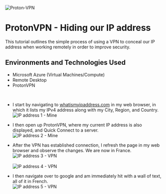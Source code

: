 ![Proton-VPN](https://github.com/user-attachments/assets/e9bba226-1065-42e3-ace6-0e5a2413ffbd)<br />

<h1>ProtonVPN - Hiding our IP address</h1>
This tutorial outlines the simple process of using a VPN to conceal our IP address when working remotely in order to improve security.<br />

<h2>Environments and Technologies Used</h2>

- Microsoft Azure (Virtual Machines/Compute)
- Remote Desktop
- ProtonVPN
<br />

- I start by navigating to [whatismyipaddress.com](https://whatismyipaddress.com/) in my web browser, in which it lists my IPv4 address along with my City, Region, and Country.
<br />![IP address 1 - Mine](https://github.com/user-attachments/assets/1440751d-592e-44dd-bc0e-f3dd06e12fc3)<br />

- I then open up ProtonVPN, where my current IP address is also displayed, and Quick Connect to a server.
<br />![IP address 2 - Mine](https://github.com/user-attachments/assets/f09bfa79-a848-4047-98ce-93ef96b03c2f)<br />

- After the VPN has established connection, I refresh the page in my web browser and observe the changes.  We are now in France.
<br />![IP address 3 - VPN](https://github.com/user-attachments/assets/e71c0487-6fc9-47d6-9c44-9cd886e8140b)<br />
<br />![IP address 4 - VPN](https://github.com/user-attachments/assets/7c4c0898-ffc4-4756-9881-099b7cdd318f)<br />

- I then navigate over to google and am immediately hit with a wall of text, all of it in French.
<br />![IP address 5 - VPN](https://github.com/user-attachments/assets/808e6c7b-ce9d-4921-8b6f-bdfdd7b91199)<br />

